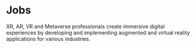 # Jobs
XR, AR, VR and Metaverse professionals create immersive digital experiences by developing and implementing augmented and virtual reality applications for various industries.
